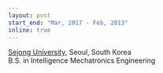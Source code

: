 ```yaml
---
layout: post
start_end: "Mar, 2017 - Feb, 2013"
inline: true
---
```


[Sejong University](http://www.sejong.ac.kr/), Seoul, South Korea \
B.S. in Intelligence Mechatronics Engineering
